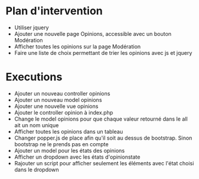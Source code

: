 # Plan d'intervention
- Utiliser jquery
- Ajouter une nouvelle page Opinions, accessible avec un bouton Modération
- Afficher toutes les opinions sur la page Modération
- Faire une liste de choix permettant de trier les opinions avec js et jquery

# Executions
- Ajouter un nouveau controller opinions
- Ajouter un nouveau model opinions
- Ajouter une nouvelle vue opinions
- Ajouter le controller opinion à index.php
- Change le model opinions pour que chaque valeur retourné dans le all ait un nom unique
- Afficher toutes les opinions dans un tableau
- Changer popper.js de place afin qu'il soit au dessus de bootstrap. Sinon bootstrap ne le prends pas en compte
- Ajouter un model pour les états des opinions
- Afficher un dropdown avec les états d'opinionstate
- Rajouter un script pour afficher seulement les éléments avec l'état choisi dans le dropdown
